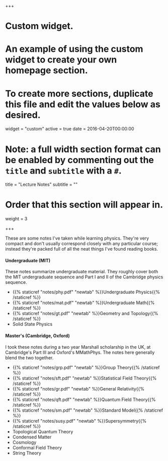 +++
# Custom widget.
# An example of using the custom widget to create your own homepage section.
# To create more sections, duplicate this file and edit the values below as desired.
widget = "custom"
active = true
date = 2016-04-20T00:00:00

# Note: a full width section format can be enabled by commenting out the `title` and `subtitle` with a `#`.
title = "Lecture Notes"
subtitle = ""

# Order that this section will appear in.
weight = 3

+++

These are some notes I've taken while learning physics. They're very compact and don't usually correspond closely with any particular course; instead they're packed full of all the neat things I've found reading books.

#### Undergraduate (MIT) 

These notes summarize undergraduate material. They roughly cover both the MIT undergraduate sequence and Part I and II of the Cambridge physics sequence. 

- {{% staticref "notes/phy.pdf" "newtab" %}}Undergraduate Physics{{% /staticref %}}
- {{% staticref "notes/mat.pdf" "newtab" %}}Undergraduate Math{{% /staticref %}}
- {{% staticref "notes/gt.pdf" "newtab" %}}Geometry and Topology{{% /staticref %}} 
- Solid State Physics 

#### Master's (Cambridge, Oxford)

I took these notes during a two year Marshall scholarship in the UK, at Cambridge's Part III and Oxford's MMathPhys. The notes here generally blend the two together.

- {{% staticref "notes/grp.pdf" "newtab" %}}Group Theory{{% /staticref %}} 
- {{% staticref "notes/sft.pdf" "newtab" %}}Statistical Field Theory{{% /staticref %}}
- {{% staticref "notes/gr.pdf" "newtab" %}}General Relativity{{% /staticref %}}
- {{% staticref "notes/qft.pdf" "newtab" %}}Quantum Field Theory{{% /staticref %}} 
- {{% staticref "notes/sm.pdf" "newtab" %}}Standard Model{{% /staticref %}}
- {{% staticref "notes/susy.pdf" "newtab" %}}Supersymmetry{{% /staticref %}}
- Topological Quantum Theory
- Condensed Matter 
- Cosmology
- Conformal Field Theory
- String Theory
